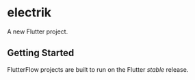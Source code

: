 # electrik

A new Flutter project.

## Getting Started

FlutterFlow projects are built to run on the Flutter _stable_ release.
